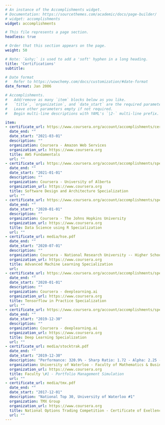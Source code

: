 ```yaml
---
# An instance of the Accomplishments widget.
# Documentation: https://sourcethemes.com/academic/docs/page-builder/
# widget: accomplishments
widget: accomplishments

# This file represents a page section.
headless: true

# Order that this section appears on the page.
weight: 50

# Note: `&shy;` is used to add a 'soft' hyphen in a long heading.
title: 'Certifications'
subtitle:

# Date format
#   Refer to https://wowchemy.com/docs/customization/#date-format
date_format: Jan 2006

# Accomplishments.
#   Add/remove as many `item` blocks below as you like.
#   `title`, `organization`, and `date_start` are the required parameters.
#   Leave other parameters empty if not required.
#   Begin multi-line descriptions with YAML's `|2-` multi-line prefix.

item:
- certificate_url: https://www.coursera.org/account/accomplishments/certificate/X3PNHA2PDJU8
  date_end: ""
  date_start: "2021-03-01"
  description: ""
  organization: Coursera - Amazon Web Services
  organization_url: https://www.coursera.org
  title: AWS Fundamentals
  url: ""
- certificate_url: https://www.coursera.org/account/accomplishments/specialization/certificate/YYFTLH83ETCZ
  date_end: ""
  date_start: "2021-01-01"
  description: ""
  organization: Coursera - University of Alberta
  organization_url: https://www.coursera.org
  title: Software Design and Architecture Specialization
  url: ""
- certificate_url: https://www.coursera.org/account/accomplishments/specialization/certificate/AL529YFFENYJ
  date_end: ""
  date_start: "2020-01-01"
  description: ""
  organization: Coursera - The Johns Hopkins University
  organization_url: https://www.coursera.org
  title: Data Science using R Specialization
  url: ""
- certificate_url: media/hse.pdf
  date_end: ""
  date_start: "2020-07-01"
  description: ""
  organization: Coursera - National Research University -- Higher School of Economics
  organization_url: https://www.coursera.org
  title: Advanced Machine Learning Specialization
  url:
- certificate_url: https://www.coursera.org/account/accomplishments/specialization/certificate/SU5SL8NFW656
  date_end: ""
  date_start: "2020-01-01"
  description: ""
  organization: Coursera - deeplearning.ai
  organization_url: https://www.coursera.org
  title: Tensorflow in Practice Specialization
  url: ""
- certificate_url: https://www.coursera.org/account/accomplishments/specialization/certificate/5AJPZYV3EFG5
  date_end: ""
  date_start: "2019-12-30"
  description: ""
  organization: Coursera - deeplearning.ai
  organization_url: https://www.coursera.org
  title: Deep Learning Specialization
  url: ""
- certificate_url: media/stocktrak.pdf
  date_end: ""
  date_start: "2019-12-30"
  description: "Performance: 320.9% - Sharp Ratio: 1.72 - Alpha: 2.25 - Beta: 0.77"
  organization: University of Waterloo - Faculty of Mathematics & Business
  organization_url: https://www.coursera.org
  title: Faculty \#1 - Portfolio Management Simulation
  url: ""
- certificate_url: media/tmx.pdf
  date_end: ""
  date_start: "2017-12-01"
  description: "National Top 30, University of Waterloo #1"
  organization: TMX Group
  organization_url: https://www.coursera.org
  title: National Options Trading Competition - Certificate of Exellence
  url: ""
---
```

